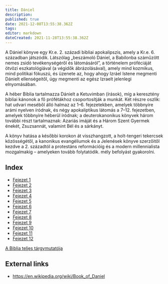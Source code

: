 ```yaml
---
title: Dániel
description: 
published: true
date: 2021-12-08T13:55:38.362Z
tags: 
editor: markdown
dateCreated: 2021-11-28T13:55:38.362Z
---
```


A Dániel könyve egy Kr.e. 2. századi bibliai apokalipszis, amely a Kr.e. 6. században játszódik. Látszólag „beszámoló Dániel, a Babilonba száműzött nemes zsidó tevékenységéről és látomásáról”, a történelem próféciáját ötvözi eszkatológiával (a végidők ábrázolásával), amely mind kozmikus, mind politikai fókuszú, és üzenete az, hogy ahogy Izráel Istene megmenti Dánielt ellenségeitől, úgy megmenti az egész Izraelt jelenlegi elnyomásában.

A héber Biblia tartalmazza Dánielt a Ketuvimban (írások), míg a keresztény bibliai kánonok a fő prófétákhoz csoportosítják a munkát. Két részre oszlik: hat udvari meséből álló halmaz az 1–6. fejezetekben, amelyek többnyire arámi nyelven íródnak, és négy apokaliptikus látomás a 7–12. fejezetben, amelyek többnyire héberül íródnak; a deuterokanonikus könyvek három további részt tartalmaznak: Azariás imáját és a Három Szent Gyermek énekét, Zsuzsannát, valamint Bél és a sárkányt. 

A könyv hatása a későbbi korokon át visszhangzott, a holt-tengeri tekercsek közösségétől, a kanonikus evangéliumok és a Jelenések könyve szerzőitől kezdve a 2. századtól a protestáns reformációig és a modern millennialista mozgalmakig – amelyeken tovább folytatódik. mély befolyást gyakorolni. 

## Index

- [Fejezet 1](/hu/Bible/Daniel/1)
- [Fejezet 2](/hu/Bible/Daniel/2)
- [Fejezet 3](/hu/Bible/Daniel/3)
- [Fejezet 4](/hu/Bible/Daniel/4)
- [Fejezet 5](/hu/Bible/Daniel/5)
- [Fejezet 6](/hu/Bible/Daniel/6)
- [Fejezet 7](/hu/Bible/Daniel/7)
- [Fejezet 8](/hu/Bible/Daniel/8)
- [Fejezet 9](/hu/Bible/Daniel/9)
- [Fejezet 10](/hu/Bible/Daniel/10)
- [Fejezet 11](/hu/Bible/Daniel/11)
- [Fejezet 12](/hu/Bible/Daniel/12)



[A Biblia teljes tárgymutatója](/hu/index/bible)


## External links

- https://en.wikipedia.org/wiki/Book_of_Daniel